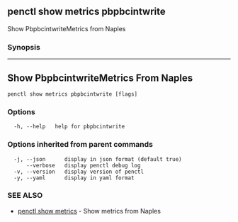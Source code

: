 ## penctl show metrics pbpbcintwrite

Show PbpbcintwriteMetrics from Naples

### Synopsis



---------------------------------
 Show PbpbcintwriteMetrics From Naples 
---------------------------------


```
penctl show metrics pbpbcintwrite [flags]
```

### Options

```
  -h, --help   help for pbpbcintwrite
```

### Options inherited from parent commands

```
  -j, --json      display in json format (default true)
      --verbose   display penctl debug log
  -v, --version   display version of penctl
  -y, --yaml      display in yaml format
```

### SEE ALSO
* [penctl show metrics](penctl_show_metrics.md)	 - Show metrics from Naples

